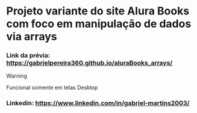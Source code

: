 # Projeto variante do site Alura Books com foco em manipulação de dados via arrays

### Link da prévia: https://gabrielpereira360.github.io/aluraBooks_arrays/
> [!WARNING]  
> Funcional somente em telas Desktop

### Linkedin: https://www.linkedin.com/in/gabriel-martins2003/
